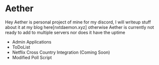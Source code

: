 # Aether

Hey Aether is personal project of mine for my discord, I will writeup stuff about it at my blog here[nxtdaemon.xyz] otherwise Aether is currently not ready to add to multiple servers nor does it have the uptime

- Admin Applications
- ToDoList
- Netflix Cross Country Integration (Coming Soon)
- Modified Poll Script

